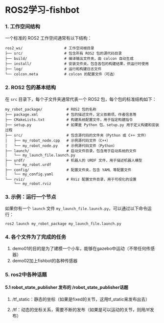 # ROS2学习-fishbot

### 1. **工作空间结构**

一个标准的 ROS2 工作空间通常有以下结构：

```
ros2_ws/                   # 工作空间根目录
├── src/                   # 包含所有 ROS2 包的源代码目录
├── build/                 # 编译输出文件夹，由 colcon 自动生成
├── install/               # 安装文件夹，包含各包的构建结果，供运行时使用
├── log/                   # 运行和构建日志文件
└── colcon.meta            # colcon 的配置文件（可选）
```

### 2. **ROS2 包的基本结构**

在 `src` 目录下，每个子文件夹通常代表一个 ROS2 包，每个包的标准结构如下：

```
my_robot_package/           # ROS2 包的名称
├── package.xml             # 包的描述文件，定义依赖项、作者信息等
├── CMakeLists.txt          # 构建系统配置文件，用于指定构建指令
├── setup.py                # 如果是 Python 包，setup.py 用于定义构建和安装过程
├── src/                    # 包含源代码的文件夹（Python 或 C++ 文件）
│   ├── my_robot_node.cpp   # 示例源代码文件（C++）
│   └── my_robot_node.py    # 示例源代码文件（Python）
├── launch/                 # 启动文件目录，包含用于启动系统的文件
│   └── my_launch_file.launch.py
├── urdf/                   # 机器人的 URDF 文件，用于描述机器人模型
│   └── my_robot.urdf
├── config/                 # 配置文件夹，包含 YAML 等配置文件
│   └── my_config.yaml
└── rviz/                   # RViz 配置文件目录，用于可视化的设置
    └── my_robot.rviz
```

### 3. **示例：运行一个节点**

如果你有一个 `launch` 文件 `my_launch_file.launch.py`，可以通过以下命令运行：

```
ros2 launch my_robot_package my_launch_file.launch.py
```

### 4. **各个文件为了完成的任务**

1. demo01的目的是为了建模一个小车，能够在gazebo中运动（不带任何传感器）
1. demo02加上fishbot的各种传感器

### 5. ros2中各种话题

#### 5.1 robot_state_publisher 发布的 /robot_state_publisher话题

1. /tf_static：静态的坐标（如果是fixed的关节，这用tf_static来发布出去）

2. /tf：动态的坐标关系，需要不断的发布（如果是可以运动的关节，则用/tf发布）



